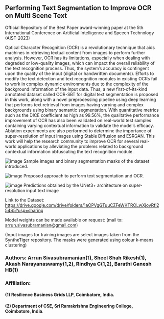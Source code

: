 ## Performing Text Segmentation to Improve OCR on Multi Scene Text

Official Repository of the Best Paper award-winning paper at the 5th International Conference on Artificial Intelligence and Speech Technology (AIST-2023)

Optical Character Recognition (OCR) is a revolutionary technique that aids machines in retrieving textual content from images to perform further analysis. However, OCR has its limitations, especially when dealing with degraded or low-quality images, which can impact the overall reliability of the text recognition process. Thus, the system’s accuracy is contingent upon the quality of the input (digital or handwritten documents). Efforts to modify the text detection and text recognition modules in existing OCRs fail to work in complex dynamic environments due to the complexity of the background information of the input data. Thus, a new first-of-its-kind annotated dataset called OCR-SBT for digital text segmentation is proposed in this work, along with a novel preprocessing pipeline using deep learning that performs text retrieval from images having varying and complex backgrounds using binary semantic segmentation. With quantitative metrics such as the DICE coefficient as high as 99.56%, the qualitative performance improvement of OCR has also been validated on real-world test samples containing varying contextual information to validate the model’s efficacy. Ablation experiments are also performed to determine the importance of super-resolution of input images using Stable Diffusion and ESRGAN. This work will help the research community to improve OCR for several real-world applications by alleviating the problems related to background contextual information obfuscating the text recognition module. 

![image](https://github.com/argon125/OCR_SBT-Performing-Text-Segmentation-to-Improve-OCR/assets/64146402/48d8737d-daaf-45bc-b936-ee63a51208e4)
Sample images and binary segmentation masks of the dataset introduced.

![image](https://github.com/argon125/OCR_SBT-Performing-Text-Segmentation-to-Improve-OCR/assets/64146402/92767323-5ae5-4d8d-b8ca-7c4edd1974a6)
Proposed approach to perform text segmentation and OCR.

![image](https://github.com/argon125/OCR_SBT-Performing-Text-Segmentation-to-Improve-OCR/assets/64146402/7b86b313-359a-4885-95a7-0e950b628097)
Predictions obtained by the UNet3+ architecture on super-resolution input text image

Link to the Dataset: https://drive.google.com/drive/folders/1aOPVgGTuuCZFeWKTROLwXjovRfi254S5?usp=sharing

Model weights can be made available on request: (mail to: arrun.sivasubramanian@gmail.com)

(Input images for training images are select images taken from the SyntheTiger repository. The masks were generated using colour k-means clustering)

### Authors: Arrun Sivasubramanian(1), Sheel Shah Rikesh(1), Akash Narayanaswamy(1,2), Rindhya C(1,2), Barathi Ganesh HB(1)

### Affiliation:

#### (1) Resilience Business Grids LLP, Coimbatore, India.
#### (2) Department of CSE, Sri Ramakrishna Engineering College, Coimbatore, India.
